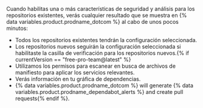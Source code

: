 Cuando habilitas una o más características de seguridad y análisis para los repositorios existentes, verás cualquier resultado que se muestra en {% data variables.product.prodname_dotcom %} al cabo de unos pocos minutos:

- Todos los repositorios existentes tendrán la configuración seleccionada.
- Los repositorios nuevos seguirán la configuración seleccionada si habilitaste la casilla de verificación para los repositorios nuevos.{% if currentVersion == "free-pro-team@latest" %}
- Utilizamos los permisos para escanear en busca de archivos de manifiesto para aplicar los servicios relevantes.
- Verás información en tu gráfica de dependencias.
- {% data variables.product.prodname_dotcom %} will generate {% data variables.product.prodname_dependabot_alerts %} and create pull requests{% endif %}. 
